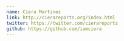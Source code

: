 ```yaml
---
name: Ciera Martinez
link: http://cierareports.org/index.html
twitter: https://twitter.com/cierareports
github: https://github.com/iamciera
---
```

